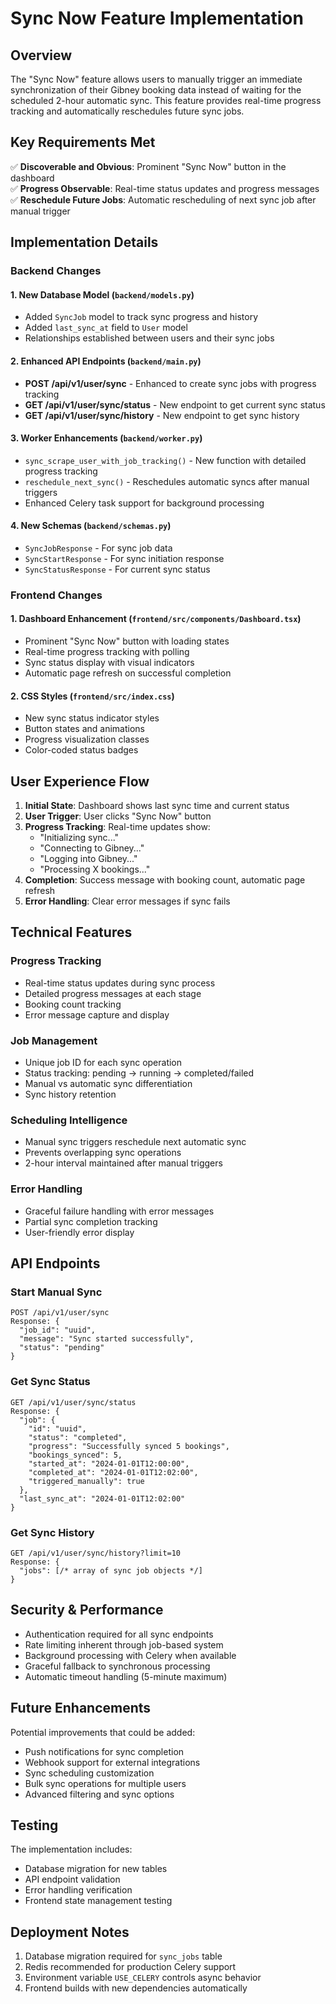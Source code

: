 # Sync Now Feature Implementation

## Overview
The "Sync Now" feature allows users to manually trigger an immediate synchronization of their Gibney booking data instead of waiting for the scheduled 2-hour automatic sync. This feature provides real-time progress tracking and automatically reschedules future sync jobs.

## Key Requirements Met
✅ **Discoverable and Obvious**: Prominent "Sync Now" button in the dashboard  
✅ **Progress Observable**: Real-time status updates and progress messages  
✅ **Reschedule Future Jobs**: Automatic rescheduling of next sync job after manual trigger  

## Implementation Details

### Backend Changes

#### 1. New Database Model (`backend/models.py`)
- Added `SyncJob` model to track sync progress and history
- Added `last_sync_at` field to `User` model
- Relationships established between users and their sync jobs

#### 2. Enhanced API Endpoints (`backend/main.py`)
- **POST /api/v1/user/sync** - Enhanced to create sync jobs with progress tracking
- **GET /api/v1/user/sync/status** - New endpoint to get current sync status
- **GET /api/v1/user/sync/history** - New endpoint to get sync history

#### 3. Worker Enhancements (`backend/worker.py`)
- `sync_scrape_user_with_job_tracking()` - New function with detailed progress tracking
- `reschedule_next_sync()` - Reschedules automatic syncs after manual triggers
- Enhanced Celery task support for background processing

#### 4. New Schemas (`backend/schemas.py`)
- `SyncJobResponse` - For sync job data
- `SyncStartResponse` - For sync initiation response
- `SyncStatusResponse` - For current sync status

### Frontend Changes

#### 1. Dashboard Enhancement (`frontend/src/components/Dashboard.tsx`)
- Prominent "Sync Now" button with loading states
- Real-time progress tracking with polling
- Sync status display with visual indicators
- Automatic page refresh on successful completion

#### 2. CSS Styles (`frontend/src/index.css`)
- New sync status indicator styles
- Button states and animations
- Progress visualization classes
- Color-coded status badges

## User Experience Flow

1. **Initial State**: Dashboard shows last sync time and current status
2. **User Trigger**: User clicks "Sync Now" button
3. **Progress Tracking**: Real-time updates show:
   - "Initializing sync..."
   - "Connecting to Gibney..."
   - "Logging into Gibney..."
   - "Processing X bookings..."
4. **Completion**: Success message with booking count, automatic page refresh
5. **Error Handling**: Clear error messages if sync fails

## Technical Features

### Progress Tracking
- Real-time status updates during sync process
- Detailed progress messages at each stage
- Booking count tracking
- Error message capture and display

### Job Management
- Unique job ID for each sync operation
- Status tracking: pending → running → completed/failed
- Manual vs automatic sync differentiation
- Sync history retention

### Scheduling Intelligence
- Manual sync triggers reschedule next automatic sync
- Prevents overlapping sync operations
- 2-hour interval maintained after manual triggers

### Error Handling
- Graceful failure handling with error messages
- Partial sync completion tracking
- User-friendly error display

## API Endpoints

### Start Manual Sync
```
POST /api/v1/user/sync
Response: {
  "job_id": "uuid",
  "message": "Sync started successfully",
  "status": "pending"
}
```

### Get Sync Status
```
GET /api/v1/user/sync/status
Response: {
  "job": {
    "id": "uuid",
    "status": "completed",
    "progress": "Successfully synced 5 bookings",
    "bookings_synced": 5,
    "started_at": "2024-01-01T12:00:00",
    "completed_at": "2024-01-01T12:02:00",
    "triggered_manually": true
  },
  "last_sync_at": "2024-01-01T12:02:00"
}
```

### Get Sync History
```
GET /api/v1/user/sync/history?limit=10
Response: {
  "jobs": [/* array of sync job objects */]
}
```

## Security & Performance

- Authentication required for all sync endpoints
- Rate limiting inherent through job-based system
- Background processing with Celery when available
- Graceful fallback to synchronous processing
- Automatic timeout handling (5-minute maximum)

## Future Enhancements

Potential improvements that could be added:
- Push notifications for sync completion
- Webhook support for external integrations
- Sync scheduling customization
- Bulk sync operations for multiple users
- Advanced filtering and sync options

## Testing

The implementation includes:
- Database migration for new tables
- API endpoint validation
- Error handling verification
- Frontend state management testing

## Deployment Notes

1. Database migration required for `sync_jobs` table
2. Redis recommended for production Celery support
3. Environment variable `USE_CELERY` controls async behavior
4. Frontend builds with new dependencies automatically 